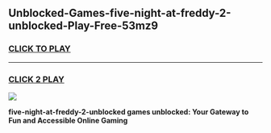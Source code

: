 
## Unblocked-Games-five-night-at-freddy-2-unblocked-Play-Free-53mz9
<h3>
<a href="https://premium76.site?title=five-night-at-freddy-2-unblocked&ref=21A">CLICK TO PLAY</a></h3>
<hr>

<h3>
<a href="https://premium76.site?title=five-night-at-freddy-2-unblocked&ref=21A">CLICK 2 PLAY</a>
  
</h3>

<a href="https://premium76.site?title=five-night-at-freddy-2-unblocked&ref=21A"><img src="https://clearcache.store/games.png"></a>


**five-night-at-freddy-2-unblocked games unblocked: Your Gateway to Fun and Accessible Online Gaming**
